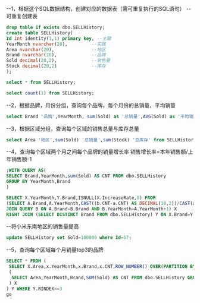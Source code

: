 --1，根据这个SQL数据结构，创建对应的数据表（需可重复执行的SQL语句）
--可重复创建表

```sql
drop table if exists dbo.SELLHistory;
create table SELLHistory(
Id int identity(1,1) primary key, --主键
YearMonth nvarchar(20),			--实践
Area nvarchar(20),				--地区
Brand nvarchar(20),				--品牌
Sold decimal(20,2),				--销售量
Stock decimal(20,2)				--库存
);

select * from SELLHistory;

select count(1) from SELLHistory;
```



--2，根据品牌，月份分组，查询每个品牌，每个月份的总销量，平均销量

```sql
select Brand '品牌',YearMonth, sum(Sold) as '总销量',AVG(Sold) as '平均销量'  from SELLHistory group by Brand,YearMonth;
```

--3，根据区域分组，查询每个区域的销售总量与库存总量

```sql
select Area '地区',sum(Sold) '总销量',sum(Stock) '总库存' from SELLHistory group by Area;
```

--4，查询每个区域两个月之间每个品牌的销量增长率		销售增长率=本年销售额/上年销售额-1

```sql
;WITH QUERY AS(
SELECT Brand,YearMonth,sum(Sold) AS CNT FROM dbo.SELLHistory
GROUP BY YearMonth,Brand
)

SELECT X.YearMonth,Y.Brand,ISNULL(X.IncreaseRate,0) FROM 
(SELECT A.Brand,A.YearMonth,CAST((b.CNT-a.CNT) AS DECIMAL(18,2))/CAST(a.CNT AS DECIMAL(18,2)) AS IncreaseRate FROM QUERY A
JOIN QUERY B ON A.Brand=B.Brand AND B.YearMonth=A.YearMonth+1) X 
RIGHT JOIN (SELECT DISTINCT Brand FROM dbo.SELLHistory) Y ON X.Brand=Y.Brand


```



--将小米东南地区的销售量提高

```sql
update SELLHistory set Sold=100000 where Id=57;
```

--5，查询每个区域每个月销量top3的品牌

```sql
SELECT * FROM (
 SELECT X.Area,x.YearMonth,x.Brand,x.CNT,ROW_NUMBER() OVER(PARTITION BY X.Area,x.YearMonth ORDER BY X.CNT DESC) AS RINDEX FROM 
 (
  SELECT Area,YearMonth,Brand,SUM(Sold) AS CNT FROM dbo.SELLHistory GROUP BY Area,YearMonth,Brand
 ) X
) Y WHERE Y.RINDEX<=3
go
```


